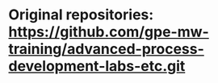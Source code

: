 # Original repositories: https://github.com/gpe-mw-training/advanced-process-development-labs-etc.git
